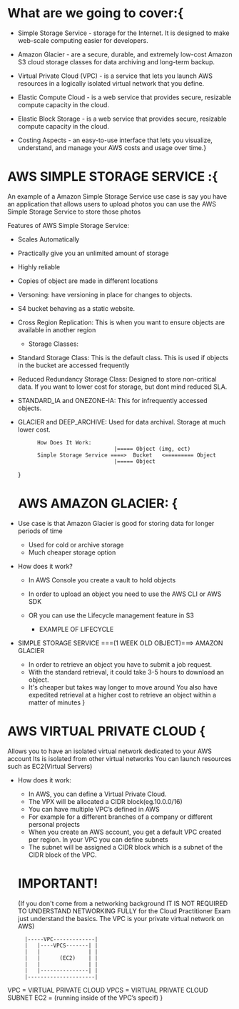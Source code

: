 # What are we going to cover:{

* Simple Storage Service -  storage for the Internet. It is designed to make web-scale computing easier for developers.

* Amazon Glacier - are a secure, durable, and extremely low-cost Amazon S3 cloud storage classes for data archiving and long-term backup.

* Virtual Private Cloud (VPC) -  is a service that lets you launch AWS resources in a logically isolated virtual network that you define.

* Elastic Compute Cloud - is a web service that provides secure, resizable compute capacity in the cloud.

* Elastic Block Storage - is a web service that provides secure, resizable compute capacity in the cloud.

* Costing Aspects - an easy-to-use interface that lets you visualize, understand, and manage your AWS costs and usage over time.}


# AWS SIMPLE STORAGE SERVICE :{

An example of a Amazon Simple Storage Service use case is say you have an application that allows users to upload photos you can use the AWS Simple Storage Service to store those photos
	
Features of AWS Simple Storage Service:

- Scales Automatically 
- Practically give you an unlimited amount of storage
- Highly reliable
- Copies of object are made in different locations
- Versoning:  have versioning in place for changes to objects.
- S4 bucket behaving as a static website.
- Cross Region Replication: This is when you want to ensure objects are available in another region

	* Storage Classes:

* Standard Storage Class: This is the  default class. This is used if objects in the bucket are accessed frequently

* Reduced Redundancy Storage Class: Designed to store non-critical data. If you want to lower cost for storage, but dont mind reduced SLA.

* STANDARD_IA and ONEZONE-IA:  This for infrequently accessed objects.

* GLACIER and DEEP_ARCHIVE: Used for data archival. Storage at much lower cost. 

            How Does It Work:
                                    |===== Object (img, ect)
            Simple Storage Service ====>  Bucket   <========= Object
                                    |===== Object
    }

    # AWS AMAZON GLACIER: {

* Use case is that Amazon Glacier is good for storing data for longer periods of time
    - Used for cold or archive storage 
    - Much cheaper storage option

* How does it work?
    - In AWS Console you create a vault to hold objects
    - In order to upload an object you need to use the AWS CLI or AWS SDK
    - OR you can use the Lifecycle  management feature in S3


		* EXAMPLE OF LIFECYCLE

- SIMPLE STORAGE SERVICE ===(1 WEEK OLD OBJECT)===> AMAZON GLACIER 

    - In order to retrieve an object you have to submit a job request.
    - With the standard retrieval, it could take 3-5 hours to download an object.
    - It's cheaper but takes way longer to move around
You also have expedited retrieval at a higher cost to retrieve an object within a matter of minutes
} 


# AWS VIRTUAL PRIVATE CLOUD {

Allows you to have an isolated virtual network dedicated to your AWS account
Its is isolated from other virtual networks
You can launch resources such as EC2(Virtual Servers)

* How does it work:
    - In AWS, you can define a Virtual Private Cloud.
    - The VPX will be allocated a CIDR block(eg.10.0.0/16)
    - You can have multiple VPC’s defined in AWS
    - For example for a different branches of a company or different personal projects
    - When you create an AWS account, you get a default VPC created per region.
    In your VPC you can define subnets
    - The subnet will be assigned a CIDR block which is a subnet of the CIDR block of the VPC.

    # IMPORTANT!                     
    (If you don't come from a networking background IT IS NOT REQUIRED TO UNDERSTAND NETWORKING FULLY for the Cloud Practitioner Exam just understand the basics. The VPC is your private virtual network on AWS)

		|-----VPC-------------|
		|	|----VPCS-------| |
		|	|               | |
		|	|      (EC2)    | | 
		|	|               | |
		|	|---------------| |
        |---------------------|

VPC = VIRTUAL PRIVATE CLOUD
VPCS = VIRTUAL PRIVATE CLOUD SUBNET
EC2 =  (running inside of the VPC’s specif)
}